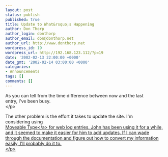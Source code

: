 ```yaml
---
layout: post
status: publish
published: true
title: Update to What&rsquo;s Happening
author: Don Thorp
author_login: donthorp
author_email: don@donthorp.net
author_url: http://www.donthorp.net
wordpress_id: 19
wordpress_url: http://192.168.123.112/?p=19
date: '2002-02-13 22:00:00 +0000'
date_gmt: '2002-02-14 03:00:00 +0000'
categories:
- Announcements
tags: []
comments: []
---
```

<p>
                    As you can tell from the time difference between now and the last<br />
                    entry, I've been busy.<br />
                <&#47;p></p>
<p>
                    The other problem is the effort it takes to update the site. I'm<br />
                    considering using <a href="http:&#47;&#47;www.moveabletype.org" target="_blank"><br />
                    Moveable Type<&#47;a> for web log entries. John has been using it for a while,<br />
                    and it seemed to make it easier for him to add updates. If I can wade<br />
                    through the documentation and figure out how to convert my information<br />
                    easily, I'll probably do it to.<br />
                <&#47;p></p>
